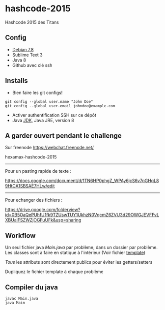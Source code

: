 # hashcode-2015
Hashcode 2015 des Titans

## Config

* [Debian 7.8](http://gemmei.acc.umu.se/debian-cd/7.8.0/amd64/iso-cd/debian-7.8.0-amd64-netinst.iso)
* Sublime Text 3
* Java 8
* Github avec clé ssh

## Installs
* Bien faire les git configs!
```
git config --global user.name "John Doe"
git config --global user.email johndoe@example.com
```
* Activer authentification SSH sur ce dépôt
* Java [JDK](http://www.oracle.com/technetwork/java/javase/downloads/jdk8-downloads-2133151.html), Java JRE, version 8


## A garder ouvert pendant le challenge

Sur freenode
https://webchat.freenode.net/

hexamax-hashcode-2015

---------

Pour un pasting rapide de texte :

https://docs.google.com/document/d/1TN6HP0phgZ_WPAy6jcS6v7qGHqL89HtCA1SBSAE7HLw/edit

---------

Pour echanger des fichiers :

https://drive.google.com/folderview?id=0B5OaQePUhfU1fk9TZUswTUY1UkhzN0VqcmZ6ZVU3d29OWGJEVFFvLXBUalFSZWZjOGFuUFk&usp=sharing

## Workflow

Un seul fichier java *Main.java* par problème, dans un dossier par problème.
Les classes sont à faire en statique à l'intérieur
(Voir fichier [template](https://github.com/Groscheri/hashcode-2015/blob/master/template/Main.java))

*Tous* les attributs sont directement publics pour éviter les getters/setters

Dupliquez le fichier template à chaque problème

## Compiler du java
```
javac Main.java
java Main
```
